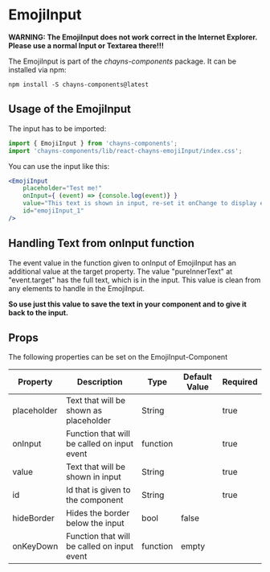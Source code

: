 # EmojiInput

**WARNING: The EmojiInput does not work correct in the Internet Explorer.**  
**Please use a normal Input or Textarea there!!!**

The EmojiInput is part of the *chayns-components* package. It can be installed via npm:

    npm install -S chayns-components@latest


## Usage of the EmojiInput
The input has to be imported:

```jsx
import { EmojiInput } from 'chayns-components';
import 'chayns-components/lib/react-chayns-emojiInput/index.css';
```


You can use the input like this:
```jsx
<EmojiInput 
    placeholder="Test me!"
    onInput={ (event) => {console.log(event)} }
    value="This text is shown in input, re-set it onChange to display emojis"
    id="emojiInput_1"
/>
```

## Handling Text from onInput function
The event value in the function given to onInput of EmojiInput has an additional value at the target
property. The value "pureInnerText" at "event.target" has the full text, which is in the input.
This value is clean from any elements to handle in the EmojiInput. 

**So use just this value to save the text in your component and to give it back to the input.**

## Props
The following properties can be set on the EmojiInput-Component

| Property     | Description                                  | Type     | Default Value | Required |
|--------------|----------------------------------------------|----------|---------------|----------|
| placeholder  | Text that will be shown as placeholder       | String   |               | true     |
| onInput      | Function that will be called on input event  | function |               | true     |
| value        | Text that will be shown in input             | String   |               | true     |
| id           | Id that is given to the component            | String   |               | true     |
| hideBorder   | Hides the border below the input             | bool     | false         |          |
| onKeyDown    | Function that will be called on input event  | function | empty         |          |
